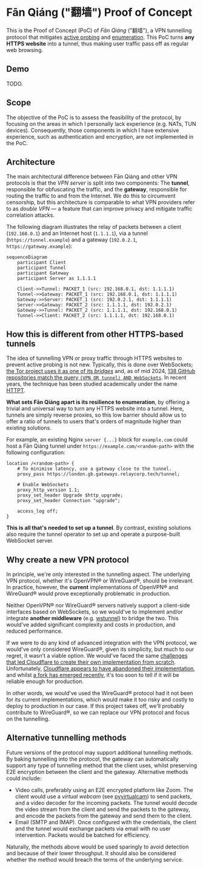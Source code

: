 # Fān Qiáng ("翻墙") Proof of Concept

This is the Proof of Concept (PoC) of _Fān Qiáng_ ("翻墙"),
a VPN tunnelling protocol that mitigates [active probing](https://en.wikipedia.org/wiki/Great_Firewall#Active_probing) and
[enumeration](https://github.com/scriptzteam/Tor-Bridges-Collector).
This PoC turns **any HTTPS website** into a tunnel,
thus making user traffic pass off as regular web browsing.

## Demo

TODO.

## Scope

The objective of the PoC is to assess the feasibility of the protocol,
by focusing on the areas in which I personally lack experience (e.g. NATs, TUN devices).
Consequently,
those components in which I have extensive experience,
such as authentication and encryption,
are not implemented in the PoC.

## Architecture

The main architectural difference between Fān Qiáng and other VPN protocols is that the _VPN server_ is split into two components:
The **tunnel**,
responsible for obfuscating the traffic,
and the **gateway**,
responsible for routing the traffic to and from the Internet.
We do this to circumvent censorship,
but this architecture is comparable to what VPN providers refer to as _double VPN_ —
a feature that can improve privacy and mitigate traffic correlation attacks.

The following diagram illustrates the relay of packets between a client (`192.168.0.1`) and an Internet host (`1.1.1.1`),
via a tunnel (`https://tunnel.example`) and a gateway (`192.0.2.1`, `https://gateway.example`):

```mermaid
sequenceDiagram
    participant Client
    participant Tunnel
    participant Gateway
    participant Server as 1.1.1.1
    
    Client->>Tunnel: PACKET_1 (src: 192.168.0.1, dst: 1.1.1.1)
    Tunnel->>Gateway: PACKET_1 (src: 192.168.0.1, dst: 1.1.1.1)
    Gateway->>Server: PACKET_1 (src: 192.0.2.1, dst: 1.1.1.1)
    Server->>Gateway: PACKET_2 (src: 1.1.1.1, dst: 192.0.2.1)
    Gateway->>Tunnel: PACKET_2 (src: 1.1.1.1, dst: 192.168.0.1)
    Tunnel->>Client: PACKET_2 (src: 1.1.1.1, dst: 192.168.0.1)
```

## How this is different from other HTTPS-based tunnels

The idea of tunnelling VPN or proxy traffic through HTTPS websites to prevent active probing is not new.
Typically,
this is done over WebSockets;
[the Tor project uses it as one of its _bridges_](https://blog.torproject.org/introducing-webtunnel-evading-censorship-by-hiding-in-plain-sight/) and,
as of mid 2024,
[138 GitHub repositories match the query `(VPN OR tunnel) AND WebSockets`](https://github.com/search?q=%28VPN+OR+tunnel%29+AND+WebSockets&type=repositories&s=&o=desc).
In recent years,
the technique has been studied academically under the name
[HTTPT](https://www.usenix.org/conference/foci20/presentation/frolov).

**What sets Fān Qiáng apart is its resilience to enumeration**,
by offering a trivial and universal way to turn any HTTPS website into a tunnel.
Here,
tunnels are simply reverse proxies,
so this low barrier should allow us to offer a ratio of tunnels to users that's orders of magnitude higher than existing solutions.

For example,
an existing Nginx `server {...}` block for `example.com` could host a Fān Qiáng tunnel under `https://example.com/<random-path>` with the following configuration:

```nginx
location /<random-path> {
    # To minimise latency, use a gateway close to the tunnel.
    proxy_pass https://london.gb.gateways.relaycorp.tech/tunnel;
    
    # Enable WebSockets
    proxy_http_version 1.1;
    proxy_set_header Upgrade $http_upgrade;
    proxy_set_header Connection "upgrade";
    
    access_log off;
}
```

**This is all that's needed to set up a tunnel**.
By contrast,
existing solutions also require the tunnel operator to set up and operate a purpose-built WebSocket server.

## Why create a new VPN protocol

In principle,
we're only interested in the tunnelling aspect.
The underlying VPN protocol,
whether it's OpenVPN® or WireGuard®,
should be irrelevant.
In practice,
however,
the **current** implementations of OpenVPN® and WireGuard® would prove exceptionally problematic in production.

Neither OpenVPN® nor WireGuard® servers natively support a client-side interfaces based on WebSockets,
so we would've to implement and/or integrate **another middleware** (e.g. [wstunnel](https://github.com/erebe/wstunnel)) to bridge the two.
This would've added significant complexity and costs in production,
and reduced performance.

If we were to do any kind of advanced integration with the VPN protocol,
we would've only considered WireGuard®,
given its simplicity,
but much to our regret,
it wasn't a viable option.
We would've faced the same [challenges that led Cloudflare to create their own implementation from scratch](https://blog.cloudflare.com/boringtun-userspace-wireguard-rust/).
Unfortunately,
[Cloudflare appears to have abandoned their implementation](https://github.com/cloudflare/boringtun/issues/407),
and whilst [a fork has emerged recently](https://github.com/cloudflare/boringtun/issues/407#issuecomment-2198051893),
it's too soon to tell if it will be reliable enough for production.

In other words,
we would've used the WireGuard® protocol had it not been for its current implementations,
which would make it too risky and costly to deploy to production in our case.
If this project takes off,
we'll probably contribute to WireGuard®,
so we can replace our VPN protocol and focus on the tunnelling.

## Alternative tunnelling methods

Future versions of the protocol may support additional tunnelling methods.
By baking tunnelling into the protocol,
the gateway can automatically support any type of tunnelling method that the client uses,
whilst preserving E2E encryption between the client and the gateway.
Alternative methods could include:

- Video calls, preferably using an E2E encrypted platform like Zoom.
  The client would use a _virtual webcam_ (see [pyvirtualcam](https://pypi.org/project/pyvirtualcam/)) to send packets, and a video decoder for the incoming packets.
  The tunnel would decode the video stream from the client and send the packets to the gateway,
  and encode the packets from the gateway and send them to the client.
- Email (SMTP and IMAP).
  Once configured with the credentials,
  the client and the tunnel would exchange packets via email with no user intervention.
  Packets would be batched for efficiency.

Naturally,
the methods above would be used sparingly to avoid detection and because of their lower throughput.
It should also be considered whether the method would breach the terms of the underlying service.
